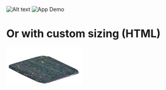 ![Alt text](images/screenshot.png)
![App Demo](images/demo.gif)

# Or with custom sizing (HTML)
<img src="Images/img.png" width="200" height="100">
